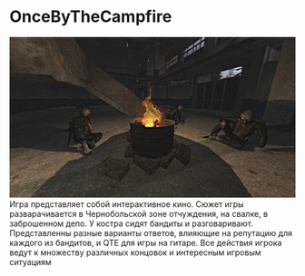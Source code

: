# OnceByTheCampfire
![Бандиты у костра](https://github.com/Pasteger/OnceByTheCampfire/blob/master/image.png)
Игра представляет собой интерактивное кино. Сюжет игры разварачивается в Чернобольской зоне отчуждения, на свалке, в заброшенном депо. У костра сидят бандиты и разговаривают. Представленны разные варианты ответов, влияющие на репутацию для каждого из бандитов, и QTE для игры на гитаре. Все действия игрока ведут к множеству различных концовок и интересным игровым ситуациям 
